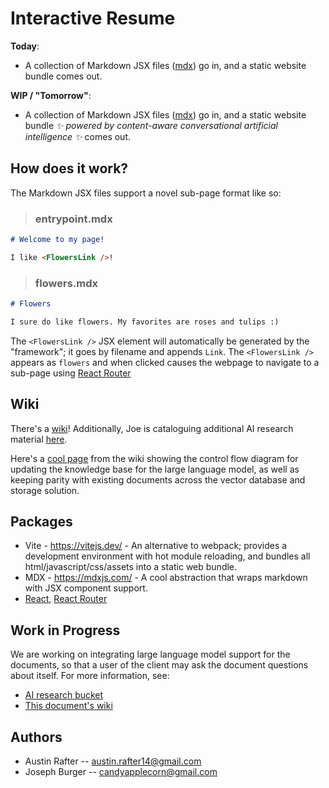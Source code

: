 # Interactive Resume

__Today__:<br>
* A collection of Markdown JSX files ([mdx](https://mdxjs.com/)) go in, and a static website bundle comes out.

__WIP / "Tomorrow"__:<br>
* A collection of Markdown JSX files ([mdx](https://mdxjs.com/)) go in, and a static website bundle _✨ powered by content-aware conversational artificial intelligence ✨_ comes out.

## How does it work?

The Markdown JSX files support a novel sub-page format like so:

>### entrypoint.mdx
```md
# Welcome to my page!

I like <FlowersLink />!
```

>### flowers.mdx
```md
# Flowers

I sure do like flowers. My favorites are roses and tulips :)
```

The `<FlowersLink />` JSX element will automatically be generated by the "framework"; it goes by filename and appends `Link`. The `<FlowersLink />` appears as `flowers` and when clicked causes the webpage to navigate to a sub-page using [React Router](https://reactrouter.com/en/main)

## Wiki

There's a [wiki](https://github.com/austinrafter/interactive-resume/wiki)! Additionally, Joe is cataloguing additional AI research material [here](https://github.com/candyapplecorn/speech-to-slideshow/wiki).

Here's a [cool page](https://github.com/candyapplecorn/speech-to-slideshow/wiki/Upserting-LLM-Generated-document-embeddings-in-a-storage-service-and-a-vector-database) from the wiki showing the control flow diagram for updating the knowledge base for the large language model, as well as keeping parity with existing documents across the vector database and storage solution.

## Packages

* Vite - https://vitejs.dev/ - An alternative to webpack; provides a development environment with hot module reloading, and bundles all html/javascript/css/assets into a static web bundle. 
* MDX - https://mdxjs.com/ - A cool abstraction that wraps markdown with JSX component support.
* [React](http://reactjs.org/), [React Router](https://reactrouter.com/en/main)

## Work in Progress

We are working on integrating large language model support for the documents, so that a user of the client may ask the document questions about itself. For more information, see:

* [AI research bucket](https://github.com/candyapplecorn/speech-to-slideshow/wiki)
* [This document's wiki](https://github.com/candyapplecorn/speech-to-slideshow/wiki)

## Authors

* Austin Rafter -- [austin.rafter14@gmail.com](austin.rafter14@gmail.com)
* Joseph Burger -- [candyapplecorn@gmail.com](candyapplecorn@gmail.com)
